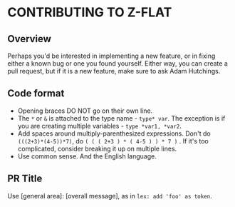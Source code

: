 # CONTRIBUTING TO Z-FLAT

## Overview
Perhaps you'd be interested in implementing a new feature, or in fixing either a
known bug or one you found yourself. Either way, you can create a pull request,
but if it is a new feature, make sure to ask Adam Hutchings.

## Code format
- Opening braces DO NOT go on their own line.
- The `*` or `&` is attached to the type name - `type* var`. The exception is if
you are creating multiple variables - `type *var1, *var2`.
- Add spaces around multiply-parenthesized expressions. Don't do `(((2+3)*(4-5))*7)`,
do `( ( ( 2+3 ) * ( 4-5 ) ) * 7 )` . If it's too complicated, consider breaking
it up on multiple lines.
- Use common sense. And the English language.

## PR Title
Use \[general area\]: \[overall message\], as in `lex: add 'foo' as token`.
